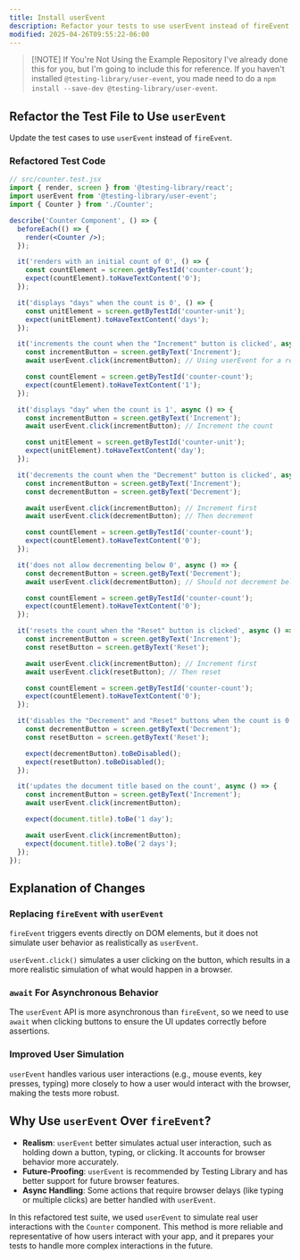 ```yaml
---
title: Install userEvent
description: Refactor your tests to use userEvent instead of fireEvent.
modified: 2025-04-26T09:55:22-06:00
---
```


> [!NOTE] If You're Not Using the Example Repository
> I've already done this for you, but I'm going to include this for reference. If you haven't installed `@testing-library/user-event`, you made need to do a `npm install --save-dev @testing-library/user-event`.

## Refactor the Test File to Use `userEvent`

Update the test cases to use `userEvent` instead of `fireEvent`.

### Refactored Test Code

```jsx
// src/counter.test.jsx
import { render, screen } from '@testing-library/react';
import userEvent from '@testing-library/user-event';
import { Counter } from './Counter';

describe('Counter Component', () => {
  beforeEach(() => {
    render(<Counter />);
  });

  it('renders with an initial count of 0', () => {
    const countElement = screen.getByTestId('counter-count');
    expect(countElement).toHaveTextContent('0');
  });

  it('displays "days" when the count is 0', () => {
    const unitElement = screen.getByTestId('counter-unit');
    expect(unitElement).toHaveTextContent('days');
  });

  it('increments the count when the "Increment" button is clicked', async () => {
    const incrementButton = screen.getByText('Increment');
    await userEvent.click(incrementButton); // Using userEvent for a real click event

    const countElement = screen.getByTestId('counter-count');
    expect(countElement).toHaveTextContent('1');
  });

  it('displays "day" when the count is 1', async () => {
    const incrementButton = screen.getByText('Increment');
    await userEvent.click(incrementButton); // Increment the count

    const unitElement = screen.getByTestId('counter-unit');
    expect(unitElement).toHaveTextContent('day');
  });

  it('decrements the count when the "Decrement" button is clicked', async () => {
    const incrementButton = screen.getByText('Increment');
    const decrementButton = screen.getByText('Decrement');

    await userEvent.click(incrementButton); // Increment first
    await userEvent.click(decrementButton); // Then decrement

    const countElement = screen.getByTestId('counter-count');
    expect(countElement).toHaveTextContent('0');
  });

  it('does not allow decrementing below 0', async () => {
    const decrementButton = screen.getByText('Decrement');
    await userEvent.click(decrementButton); // Should not decrement below 0

    const countElement = screen.getByTestId('counter-count');
    expect(countElement).toHaveTextContent('0');
  });

  it('resets the count when the "Reset" button is clicked', async () => {
    const incrementButton = screen.getByText('Increment');
    const resetButton = screen.getByText('Reset');

    await userEvent.click(incrementButton); // Increment first
    await userEvent.click(resetButton); // Then reset

    const countElement = screen.getByTestId('counter-count');
    expect(countElement).toHaveTextContent('0');
  });

  it('disables the "Decrement" and "Reset" buttons when the count is 0', () => {
    const decrementButton = screen.getByText('Decrement');
    const resetButton = screen.getByText('Reset');

    expect(decrementButton).toBeDisabled();
    expect(resetButton).toBeDisabled();
  });

  it('updates the document title based on the count', async () => {
    const incrementButton = screen.getByText('Increment');
    await userEvent.click(incrementButton);

    expect(document.title).toBe('1 day');

    await userEvent.click(incrementButton);
    expect(document.title).toBe('2 days');
  });
});
```

## Explanation of Changes

### Replacing `fireEvent` with `userEvent`

`fireEvent` triggers events directly on DOM elements, but it does not simulate user behavior as realistically as `userEvent`.

`userEvent.click()` simulates a user clicking on the button, which results in a more realistic simulation of what would happen in a browser.

### `await` For Asynchronous Behavior

The `userEvent` API is more asynchronous than `fireEvent`, so we need to use `await` when clicking buttons to ensure the UI updates correctly before assertions.

### Improved User Simulation

`userEvent` handles various user interactions (e.g., mouse events, key presses, typing) more closely to how a user would interact with the browser, making the tests more robust.

## Why Use `userEvent` Over `fireEvent`?

- **Realism**: `userEvent` better simulates actual user interaction, such as holding down a button, typing, or clicking. It accounts for browser behavior more accurately.
- **Future-Proofing**: `userEvent` is recommended by Testing Library and has better support for future browser features.
- **Async Handling**: Some actions that require browser delays (like typing or multiple clicks) are better handled with `userEvent`.

In this refactored test suite, we used `userEvent` to simulate real user interactions with the `Counter` component. This method is more reliable and representative of how users interact with your app, and it prepares your tests to handle more complex interactions in the future.
